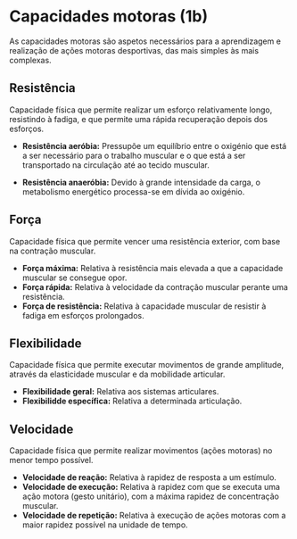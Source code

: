 # Capacidades motoras (1b)

As capacidades motoras são aspetos necessários para a aprendizagem e realização de ações motoras desportivas, das mais simples às mais complexas.

## Resistência

Capacidade física que permite realizar um esforço relativamente longo, resistindo à fadiga, e que permite uma rápida recuperação depois dos esforços.

* __Resistência aeróbia:__ Pressupõe um equilíbrio entre o oxigénio que está a ser necessário para o trabalho muscular e o que está a ser transportado na circulação até ao tecido muscular.

* __Resistência anaeróbia:__ Devido à grande intensidade da carga, o metabolismo energético processa-se em dívida ao oxigénio.

## Força

Capacidade física que permite vencer uma resistência exterior, com base na contração muscular.

* __Força máxima:__ Relativa à resistência mais elevada a que a capacidade muscular se consegue opor.
* __Força rápida:__ Relativa à velocidade da contração muscular perante uma resistência.
* __Força de resistência:__ Relativa à capacidade muscular de resistir à fadiga em esforços prolongados.

## Flexibilidade

Capacidade física que permite executar movimentos de grande amplitude, através da elasticidade muscular e da mobilidade articular.

* __Flexibilidade geral:__ Relativa aos sistemas articulares.
* __Flexibilidde específica:__ Relativa a determinada articulação.

## Velocidade

Capacidade física que permite realizar movimentos (ações motoras) no menor tempo possível.

* __Velocidade de reação:__ Relativa à rapidez de resposta a um estímulo.
* __Velocidade de execução:__ Relativa à rapidez com que se executa uma ação motora (gesto unitário), com a máxima rapidez de concentração muscular.
* __Velocidade de repetição:__ Relativa à execução de ações motoras com a maior rapidez possível na unidade de tempo.